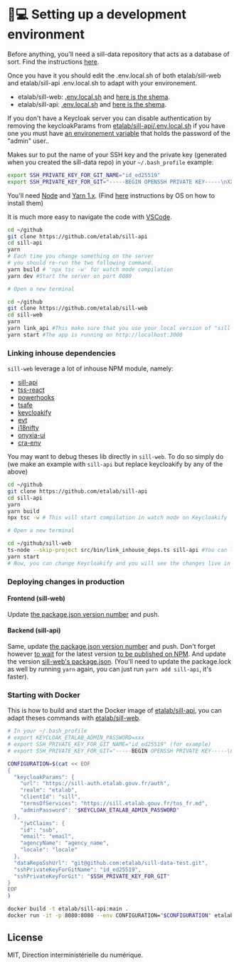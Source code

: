 # 👩💻 Setting up a development environment

Before anything, you'll need a sill-data repository that acts as a database of sort.  Find the instructions [here](<README (1).md#the-data-git-repository>).

Once you have it you should edit the .env.local.sh of both etalab/sill-web and etalab/sill-api .env.local.sh to adapt with your environement. &#x20;

* etalab/sill-web: [.env.local.sh](https://github.com/etalab/sill-web/blob/main/.env.local.sh) and [here is the shema](https://github.com/etalab/sill-web/blob/5dfd9535e777400e20dcd45dd3baf6173273e620/src/configuration.ts#L14-L65).
* etalab/sill-api: [.env.local.sh](https://github.com/etalab/sill-api/blob/main/.env.local.sh) and [here is the shema](https://github.com/etalab/sill-api/blob/main/src/server/configuration.ts).

If you don't have a Keycloak server you can disable authentication by removing the  keycloakParams from [etalab/sill-api/.env.local.sh](https://github.com/etalab/sill-api/blob/2a6016fbd408bded77acf3938e3c74cea76c53aa/.env.local.sh#L5-L11) if you have one you must have [an environement variable](https://github.com/etalab/sill-api/blob/2a6016fbd408bded77acf3938e3c74cea76c53aa/.env.local.sh#L10) that holds the password of the "admin" user..

Makes sur to put the name of your SSH key and the private key (generated when you created the sill-data repo) in your `~/.bash_profile` example:

```bash
export SSH_PRIVATE_KEY_FOR_GIT_NAME="id_ed25519"
export SSH_PRIVATE_KEY_FOR_GIT="-----BEGIN OPENSSH PRIVATE KEY-----\nXXX\nXXX\nXXX\nXXX\nXXX\n-----END OPENSSH PRIVATE KEY-----\n"
```

You'll need [Node](https://nodejs.org/) and [Yarn 1.x](https://classic.yarnpkg.com/lang/en/). (Find [here](https://docs.gitlanding.dev/#step-by-step-guide) instructions by OS on how to install them)

It is much more easy to navigate the code with [VSCode](https://code.visualstudio.com/).

```bash
cd ~/github
git clone https://github.com/etalab/sill-api
cd sill-api
yarn
# Each time you change something on the server
# you should re-run the two following command.
yarn build # 'npx tsc -w' for watch mode compilation
yarn dev #Start the server on port 8080

# Open a new terminal

cd ~/github
git clone https://github.com/etalab/sill-web
cd sill-web
yarn
yarn link_api #This make sure that you use your local version of "sill-web" and not the latest NPM release.
yarn start #The app is running on http://localhost:3000
```

### Linking inhouse dependencies

`sill-web` leverage a lot of inhouse NPM module, namely:

* [sill-api](https://www.npmjs.com/package/sill-api)
* [tss-react](https://tss-react.dev)
* [powerhooks](https://powerhooks.dev)
* [tsafe](https://tsafe.dev)
* [keycloakify](https://keycloakify.dev)
* [evt](https://evt.land)
* [i18nifty](https://github.com/garronej/i18nifty)
* [onyxia-ui](https://github.com/InseeFrLab/onyxia-ui)
* [cra-env](https://github.com/etalab/cra-env)

You may want to debug theses lib directly in `sill-web`. To do so simply do (we make an example with `sill-api` but replace keycloakify by any of the above)

```bash
cd ~/github
git clone https://github.com/etalab/sill-api
cd sill-api
yarn
yarn build
npx tsc -w # This will start compilation in watch mode on Keycloakify

# Open a new terminal

cd ~/github/sill-web
ts-node --skip-project src/bin/link_inhouse_deps.ts sill-api #You can link more than just one lib example: ts-node --skip-project src/bin/link_inhouse_deps.ts sill-api keycloakify onyxia-ui
yarn start
# Now, you can change Keycloakify and you will see the changes live in https://localhost:3000
```

### Deploying changes in production

#### Frontend (sill-web)

Update [the package.json version number](https://github.com/etalab/sill-web/blob/faeeb89792ee1174fd345717a94ca6677a2adb42/package.json#L4) and push.

#### Backend (sill-api)

Same, update [the package.json version number](https://github.com/etalab/sill-api/blob/77703b6ec2874792ad7d858f29b53109ee590de1/package.json#L3) and push. Don't forget however [to wait](https://github.com/etalab/sill-api/actions) for the latest version [to be published on NPM](https://www.npmjs.com/package/sill-api). And update the version [sill-web's package.json](https://github.com/etalab/sill-web/blob/faeeb89792ee1174fd345717a94ca6677a2adb42/package.json#L48). (You'll need to update the package.lock as well by running `yarn` again, you can just run `yarn add sill-api`, it's faster).

### Starting with Docker

This is how to build and start the Docker image of [etalab/sill-api](https://github.com/etalab/sill-api), you can adapt theses commands with [etalab/sill-web](https://github.com/etalab/sill-web). &#x20;

```bash
# In your ~/.bash_profile
# export KEYCLOAK_ETALAB_ADMIN_PASSWORD=xxx
# export SSH_PRIVATE_KEY_FOR_GIT_NAME="id_ed25519" (for example)
# export SSH_PRIVATE_KEY_FOR_GIT="-----BEGIN OPENSSH PRIVATE KEY-----\nxxx\nxxx\nxxx\n-----END OPENSSH PRIVATE KEY-----\n"

CONFIGURATION=$(cat << EOF
{
  "keycloakParams": {
    "url": "https://sill-auth.etalab.gouv.fr/auth",
    "realm": "etalab",
    "clientId": "sill",
    "termsOfServices": "https://sill.etalab.gouv.fr/tos_fr.md",
    "adminPassword": "$KEYCLOAK_ETALAB_ADMIN_PASSWORD"
  },
    "jwtClaims": {
    "id": "sub",
    "email": "email",
    "agencyName": "agency_name",
    "locale": "locale"
  },
  "dataRepoSshUrl": "git@github.com:etalab/sill-data-test.git",
  "sshPrivateKeyForGitName": "id_ed25519",
  "sshPrivateKeyForGit": "$SSH_PRIVATE_KEY_FOR_GIT"
}
EOF
)

docker build -t etalab/sill-api:main .
docker run -it -p 8080:8080 --env CONFIGURATION="$CONFIGURATION" etalab/sill-api:mainsh
```

## License

MIT, Direction interministérielle du numérique.
